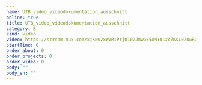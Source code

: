 ```yaml
---
name: UTB_video_videodokumentation_ausschnitt
online: true
title: UTB_video_videodokumentation_ausschnitt
category: B
kind: video
video: https://stream.mux.com/xjKN02xWVRiPrj0102JmwGx5UNY01zcZKsL02UwRGKjrP2nc.m3u8
startTime: 0
order_about: 0
order_projects: 0
order_video: 0
body: ""
body_en: ""
---
```

